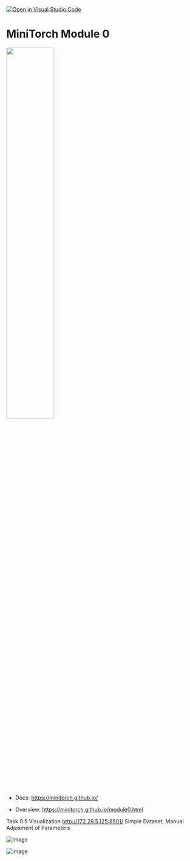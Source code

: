 [![Open in Visual Studio Code](https://classroom.github.com/assets/open-in-vscode-718a45dd9cf7e7f842a935f5ebbe5719a5e09af4491e668f4dbf3b35d5cca122.svg)](https://classroom.github.com/online_ide?assignment_repo_id=11623257&assignment_repo_type=AssignmentRepo)
# MiniTorch Module 0

<img src="https://minitorch.github.io/minitorch.svg" width="50%px">

* Docs: https://minitorch.github.io/

* Overview: https://minitorch.github.io/module0.html


Task 0.5 Visualization
http://172.28.5.125:8501/
Simple Dataset, Manual Adjusment of Parameters 

![image](https://github.com/Cornell-Tech-ML/mle-module-0-anya-23-ct/assets/143188373/6b3883c2-9c2e-4cc0-b5fa-dd4cda8fc1b3)

![image](https://github.com/Cornell-Tech-ML/mle-module-0-anya-23-ct/assets/143188373/2fbdba2d-9fd1-4a37-a5e3-0c3499189a1d)
